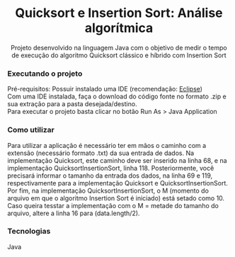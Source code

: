<h1 align="center">Quicksort e Insertion Sort: Análise algorítmica</h1>
<p align="center">Projeto desenvolvido na linguagem Java com o objetivo de medir o tempo de execução do algoritmo Quicksort clássico e híbrido com Insertion Sort</p>

### Executando o projeto

Pré-requisitos: Possuir instalado uma IDE (recomendação: <a href="https://www.eclipse.org/">Eclipse</a>)
<br>
Com uma IDE instalada, faça o download do código fonte no formato .zip e sua extração para a pasta desejada/destino.
<br>
Para executar o projeto basta clicar no botão Run As > Java Application

### Como utilizar

Para utilizar a aplicação é necessário ter em mãos o caminho com a extensão (necessário formato .txt) da sua entrada de dados. Na implementação Quicksort, este caminho deve ser inserido na linha 68, e na implementação QuicksortInsertionSort, linha 118. Posteriormente, você precisará informar o tamanho da entrada dos dados, na linha 69 e 119, respectivamente para a implementação Quicksort e QuicksortInsertionSort. Por fim, na implementação QuicksortInsertionSort, o M (momento do arquivo em que o algoritmo Insertion Sort é iniciado) está setado como 10. Caso queira tesstar a implementação com o M = metade do tamanho do arquivo, altere a linha 16 para (data.length/2).

### Tecnologias
Java
